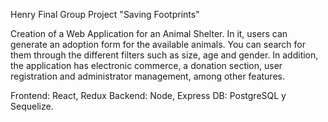 Henry Final Group Project "Saving Footprints"

Creation of a Web Application for an Animal Shelter.
In it, users can generate an adoption form for the available animals. You can search for them through the different filters such as size, age and gender. In addition, the application has electronic commerce, a donation section, user registration and administrator management, among other features.

Frontend: React, Redux
Backend: Node, Express
DB: PostgreSQL y Sequelize.
